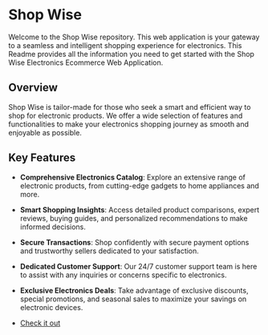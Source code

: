 # Shop Wise

Welcome to the Shop Wise repository. This web application is your gateway to a seamless and intelligent shopping experience for electronics. This Readme provides all the information you need to get started with the Shop Wise Electronics Ecommerce Web Application.


## Overview

Shop Wise is tailor-made for those who seek a smart and efficient way to shop for electronic products. We offer a wide selection of features and functionalities to make your electronics shopping journey as smooth and enjoyable as possible.

## Key Features

- **Comprehensive Electronics Catalog**: Explore an extensive range of electronic products, from cutting-edge gadgets to home appliances and more.

- **Smart Shopping Insights**: Access detailed product comparisons, expert reviews, buying guides, and personalized recommendations to make informed decisions.

- **Secure Transactions**: Shop confidently with secure payment options and trustworthy sellers dedicated to your satisfaction.

- **Dedicated Customer Support**: Our 24/7 customer support team is here to assist with any inquiries or concerns specific to electronics.

- **Exclusive Electronics Deals**: Take advantage of exclusive discounts, special promotions, and seasonal sales to maximize your savings on electronic devices.

-   [Check it out](https://shopwise-store.vercel.app/)




